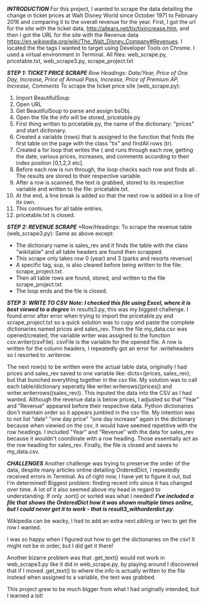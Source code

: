 ***INTRODUCTION***
For this project, I wanted to scrape the data detailing the change in ticket prices at Walt Disney World since October 1971 to February 2016 and comparing it to the overall revenue for the year.
First, I got the url for the site with the ticket data, http://allears.net/tix/tixincrease.htm, and then I got the URL for the site with the Revenue data https://en.wikipedia.org/wiki/The_Walt_Disney_Company#Revenues.
I located the the tags I wanted to target using Developer Tools on Chrome.
I used a virtual environment in Terminal.
All files: web_scrape.py, pricetable.txt, web_scrape3.py, scrape_project.txt

***STEP 1: TICKET PRICE SCRAPE***
*Row Headings: Date/Year, Price of One Day,	Increase, Price of Annual Pass, Increase,	Price of Premium AP,	Increase,	Comments*
To scrape the ticket price site (web_scrape.py):
1. Import BeautifulSoup
2. Open URL
3. Get BeautifulSoup to parse and assign bsObj.
4. Open the file the info will be stored, pricetable.py
5. First thing written to pricetable.py, the name of the dictionary: "prices" and start dictionary.
6. Created a variable (rows) that is assigned to the function that finds the first table on the page with the class "tix" and findAll rows (tr).
7. Created a for loop that writes the { and runs through each row, getting the date, various prices, increases, and comments according to their index position [0,1,2,3 etc].
8. Before each row is run through, the loop checks each row and finds all <td>. The results are stored to their respective variable.
9. After a row is scanned, the text is grabbed, stored to its respective variable and written to the file: pricetable.txt.
10. At the end, a line break is added so that the next row is added in a line of its own.
11. This continues for all table entries.
12. pricetable.txt is closed.

***STEP 2: REVENUE SCRAPE***
*Row/Headings: 
To scrape the revenue table (web_scrape3.py):
Same as above except: 
- The dictionary name is sales_rev and it finds the table with the class "wikitable" and all table headers <th> are found then scrapped.
- This scrape only takes row 0 (year) and 3 (parks and resorts revenue)
- A specific tag, sup, is also cleared before being written to the file: scrape_project.txt.
- Then all table rows <tr> are found, stored, and written to the file scrape_project.txt
- The loop ends and the file is closed.

***STEP 3: WRITE TO CSV***
***Note: I checked this file using Excel, where it is best viewed to a degree***
In results3.py, this was my biggest challenge. I found error after error when trying to import the pricetable.py and scrape_project.txt so a quick solution was to copy and paste the complete dictionaries named prices and sales_rev.
Then the file my_data.csv was opened/created, the variable writer was assigned to the function csv.writer(csvFile). csvFile is the variable for the opened file.
A row is written for the column headers, I repeatedly got an error for .writeheaders so I resorted to .writerow.

The next row(s) to be written were the actual table data, originally I had prices and sales_rev saved to one variable like: dicts=(prices, sales_rev), but that bunched everything together in the csv file.
My solution was to call each table/dictionary seperatly like writer.writerows((prices)) and writer.writerrows((sales_rev)). This inputed the data into the CSV as I had wanted. Although the revenue data is below prices, I adjusted so that "Year" and "Revenue" appeared before their respective data. Python dictionaries don't maintain order so it appears jumbled in the csv file. My intention was to not list "date" "one day price" "one day increase" again in the dictionary because when viewied on the csv, it would have seemed repetitive with the row headings. I included "Year" and "Revenue" with the data for sales_rev because it wouldn't coordinate with a row heading. Those essentially act as the row heading for sales_rev.
Finally, the file is closed and saves to my_data.csv.

***CHALLENGES***
Another challenge was trying to preserve the order of the data, despite many articles online detailing OrderedDict, I repeatedly received errors in Terminal.
As of right now, I have yet to figure it out, but I'm determined! Biggest problem: finding recent info since it has changed over time. A lot of it also seemed above my head in regard to understanding. If only .sort() or sorted was what I needed!
***I've included a file that shows the OrderedDict how it was shown multiple times online, but I could never get it to work - that is result3_withorderdict.py***.

Wikipedia can be wacky, I had to add an extra next.sibling or two to get the row I wanted. 

I was so happy when I figured out how to get the dictionaries on the csv! It might not be in order, but I did get it there!

Another bizarre problem was that .get_text() would not work in web_scrape3.py like it did in web_scrape.py, by playing around I discovered that if I moved .get_text() to where the info is actually written to the file instead when assigned to a variable, the text was grabbed.

This project grew to be much bigger from what I had originally intended, but I learned a lot! 

